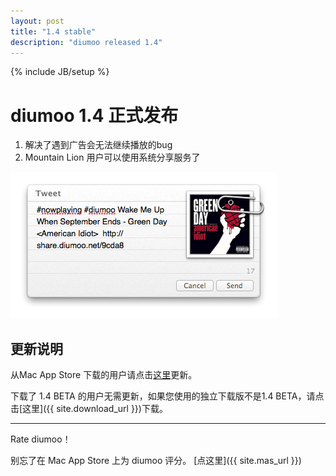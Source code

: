 ```yaml
---
layout: post
title: "1.4 stable"
description: "diumoo released 1.4"
---
```

{% include JB/setup %}

# diumoo 1.4 正式发布

1. 解决了遇到广告会无法继续播放的bug
2. Mountain Lion 用户可以使用系统分享服务了

![sharing](/static/posts/sharing.png)

## 更新说明
从Mac App Store 下载的用户请点击[这里](macappstore://showUpdatesPage)更新。

下载了 1.4 BETA 的用户无需更新，如果您使用的独立下载版不是1.4 BETA，请点击[这里]({{ site.download_url }})下载。

<hr/>

Rate diumoo！

别忘了在 Mac App Store 上为 diumoo 评分。
[点这里]({{ site.mas_url }})
